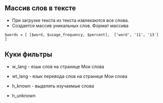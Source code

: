 
## Массив слов в тексте

* При загрузке текста из текста извлекаются все слова.
* Создается массив уникальных слов. Формат массива

` $words = [
[$word, $usage_frequency, $percent], 
['word', '11', '13']
]
`


## Куки фильтры

- w_lang - язык слов на странице Мои слова
- wt_lang - язык перевода слов на странице Мои слова

- h_known - выделять изучаемые слова
- h_unknown 

